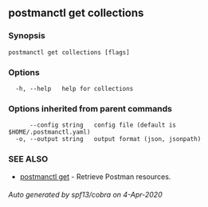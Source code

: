 ## postmanctl get collections



### Synopsis



```
postmanctl get collections [flags]
```

### Options

```
  -h, --help   help for collections
```

### Options inherited from parent commands

```
      --config string   config file (default is $HOME/.postmanctl.yaml)
  -o, --output string   output format (json, jsonpath)
```

### SEE ALSO

* [postmanctl get](postmanctl_get.md)	 - Retrieve Postman resources.

###### Auto generated by spf13/cobra on 4-Apr-2020
